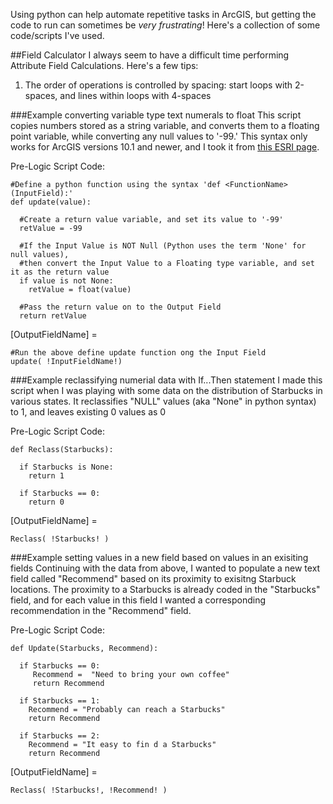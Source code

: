 Using python can help automate repetitive tasks in ArcGIS, but  getting the code to run can sometimes be *very frustrating*!  Here's a collection of some code/scripts I've used.

##Field Calculator
I always seem to have a difficult time performing Attribute Field Calculations.  Here's a few tips:  
1. The order of operations is controlled by spacing: start loops with 2-spaces, and lines within loops with 4-spaces  

###Example converting variable type text numerals to float
This script copies numbers stored as a string variable, and converts them to a floating point variable, while converting any null values to '-99.'  This syntax only works for ArcGIS versions 10.1 and newer, and I took it from [this ESRI page](http://support.esri.com/en/knowledgebase/techarticles/detail/41414).

Pre-Logic Script Code:
```
#Define a python function using the syntax 'def <FunctionName>(InputField):'
def update(value):

  #Create a return value variable, and set its value to '-99'
  retValue = -99
  
  #If the Input Value is NOT Null (Python uses the term 'None' for null values), 
  #then convert the Input Value to a Floating type variable, and set it as the return value
  if value is not None:
    retValue = float(value)
  
  #Pass the return value on to the Output Field
  return retValue
```
[OutputFieldName] =
```
#Run the above define update function ong the Input Field
update( !InputFieldName!)
```
###Example reclassifying numerial data with If...Then statement
I made this script when I was playing with some data on the distribution of Starbucks in various states.  It reclassifies "NULL" values (aka "None" in python syntax) to 1, and leaves existing 0 values as 0 

Pre-Logic Script Code:
```
def Reclass(Starbucks):

  if Starbucks is None:
    return 1

  if Starbucks == 0:
    return 0
```
[OutputFieldName] =
```
Reclass( !Starbucks! )
```
###Example setting values in a new field based on values in an exisiting fields
Continuing with the data from above, I wanted to populate a new text field called "Recommend" based on its proximity to exisitng Starbuck locations.  The proximity to a Starbucks is already coded in the "Starbucks" field, and for each value in this field I wanted a corresponding recommendation in the "Recommend" field.

Pre-Logic Script Code:
```
def Update(Starbucks, Recommend):

  if Starbucks == 0:
     Recommend =  "Need to bring your own coffee"
     return Recommend

  if Starbucks == 1:
    Recommend = "Probably can reach a Starbucks"
    return Recommend
 
  if Starbucks == 2:
    Recommend = "It easy to fin d a Starbucks"
    return Recommend
```
[OutputFieldName] =
```
Reclass( !Starbucks!, !Recommend! )
```
